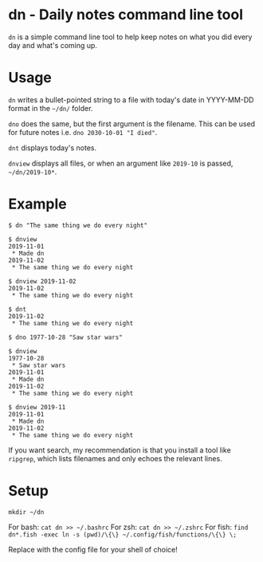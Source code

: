 # dn - Daily notes command line tool

`dn` is a simple command line tool to help keep notes on what you did every day and what's coming up.

# Usage

`dn` writes a bullet-pointed string to a file with today's date in YYYY-MM-DD format in the `~/dn/` folder.

`dno` does the same, but the first argument is the filename.  This can be used for future notes i.e. `dno 2030-10-01 "I died"`.

`dnt` displays today's notes.

`dnview` displays all files, or when an argument like `2019-10` is passed, `~/dn/2019-10*`.

# Example

```
$ dn "The same thing we do every night"

$ dnview
2019-11-01
 * Made dn
2019-11-02
 * The same thing we do every night

$ dnview 2019-11-02
2019-11-02
 * The same thing we do every night

$ dnt
2019-11-02
 * The same thing we do every night

$ dno 1977-10-28 "Saw star wars"

$ dnview
1977-10-28
 * Saw star wars
2019-11-01
 * Made dn
2019-11-02
 * The same thing we do every night

$ dnview 2019-11
2019-11-01
 * Made dn
2019-11-02
 * The same thing we do every night
```

If you want search, my recommendation is that you install a tool like `ripgrep`, which lists filenames and only echoes the relevant lines.

# Setup

`mkdir ~/dn`

For bash: `cat dn >> ~/.bashrc`
For zsh: `cat dn >> ~/.zshrc`
For fish: `find dn*.fish -exec ln -s (pwd)/\{\} ~/.config/fish/functions/\{\} \;`

Replace with the config file for your shell of choice!
